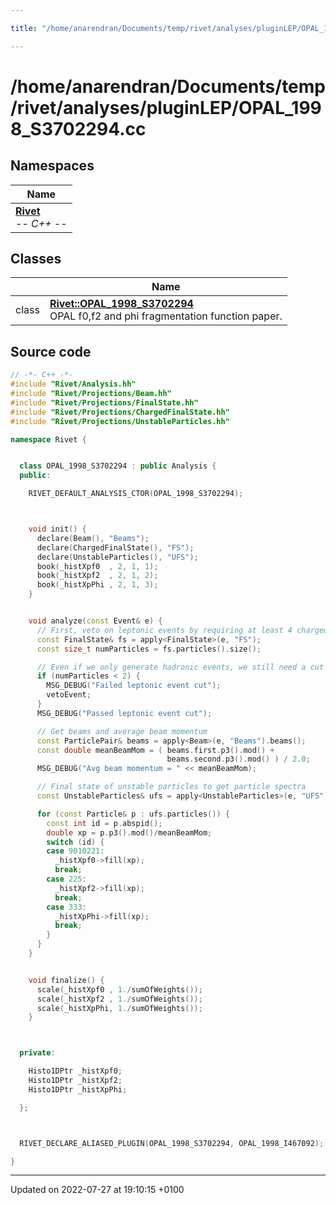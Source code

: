```yaml
---

title: "/home/anarendran/Documents/temp/rivet/analyses/pluginLEP/OPAL_1998_S3702294.cc"

---
```


# /home/anarendran/Documents/temp/rivet/analyses/pluginLEP/OPAL_1998_S3702294.cc



## Namespaces

| Name           |
| -------------- |
| **[Rivet](http://example.org/namespaces/namespacerivet/)** <br>-*- C++ -*-  |

## Classes

|                | Name           |
| -------------- | -------------- |
| class | **[Rivet::OPAL_1998_S3702294](http://example.org/classes/classrivet_1_1opal__1998__s3702294/)** <br>OPAL f0,f2 and phi fragmentation function paper.  |




## Source code

```cpp
// -*- C++ -*-
#include "Rivet/Analysis.hh"
#include "Rivet/Projections/Beam.hh"
#include "Rivet/Projections/FinalState.hh"
#include "Rivet/Projections/ChargedFinalState.hh"
#include "Rivet/Projections/UnstableParticles.hh"

namespace Rivet {


  class OPAL_1998_S3702294 : public Analysis {
  public:

    RIVET_DEFAULT_ANALYSIS_CTOR(OPAL_1998_S3702294);



    void init() {
      declare(Beam(), "Beams");
      declare(ChargedFinalState(), "FS");
      declare(UnstableParticles(), "UFS");
      book(_histXpf0  , 2, 1, 1);
      book(_histXpf2  , 2, 1, 2);
      book(_histXpPhi , 2, 1, 3);
    }


    void analyze(const Event& e) {
      // First, veto on leptonic events by requiring at least 4 charged FS particles
      const FinalState& fs = apply<FinalState>(e, "FS");
      const size_t numParticles = fs.particles().size();

      // Even if we only generate hadronic events, we still need a cut on numCharged >= 2.
      if (numParticles < 2) {
        MSG_DEBUG("Failed leptonic event cut");
        vetoEvent;
      }
      MSG_DEBUG("Passed leptonic event cut");

      // Get beams and average beam momentum
      const ParticlePair& beams = apply<Beam>(e, "Beams").beams();
      const double meanBeamMom = ( beams.first.p3().mod() +
                                   beams.second.p3().mod() ) / 2.0;
      MSG_DEBUG("Avg beam momentum = " << meanBeamMom);

      // Final state of unstable particles to get particle spectra
      const UnstableParticles& ufs = apply<UnstableParticles>(e, "UFS");

      for (const Particle& p : ufs.particles()) {
        const int id = p.abspid();
        double xp = p.p3().mod()/meanBeamMom;
        switch (id) {
        case 9010221:
          _histXpf0->fill(xp);
          break;
        case 225:
          _histXpf2->fill(xp);
          break;
        case 333:
          _histXpPhi->fill(xp);
          break;
        }
      }
    }


    void finalize() {
      scale(_histXpf0 , 1./sumOfWeights());
      scale(_histXpf2 , 1./sumOfWeights());
      scale(_histXpPhi, 1./sumOfWeights());
    }



  private:

    Histo1DPtr _histXpf0;
    Histo1DPtr _histXpf2;
    Histo1DPtr _histXpPhi;

  };



  RIVET_DECLARE_ALIASED_PLUGIN(OPAL_1998_S3702294, OPAL_1998_I467092);

}
```


-------------------------------

Updated on 2022-07-27 at 19:10:15 +0100
